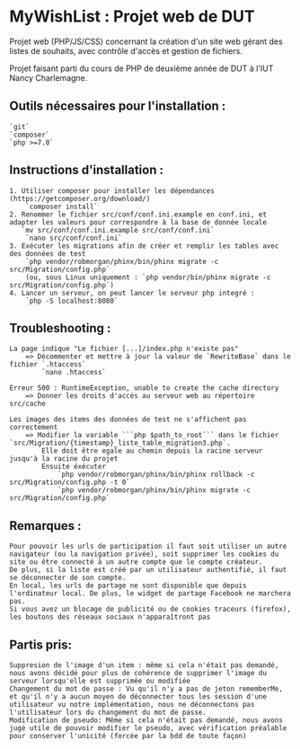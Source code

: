 # MyWishList : Projet web de DUT

Projet web (PHP/JS/CSS) concernant la création d'un site web gérant des listes de souhaits, avec contrôle d'accès et gestion de fichiers.

Projet faisant parti du cours de PHP de deuxième année de DUT à l'IUT Nancy Charlemagne.

## Outils nécessaires pour l'installation :
    `git`
    `composer`
    `php >=7.0`

## Instructions d'installation :

    1. Utiliser composer pour installer les dépendances (https://getcomposer.org/download/)
        `composer install`
    2. Renommer le fichier src/conf/conf.ini.example en conf.ini, et adapter les valeurs pour correspondre à la base de donnée locale
       `mv src/conf/conf.ini.example src/conf/conf.ini`
        `nano src/conf/conf.ini`
    3. Exécuter les migrations afin de créer et remplir les tables avec des données de test
        `php vendor/robmorgan/phinx/bin/phinx migrate -c src/Migration/config.php`
        (ou, sous Linux uniquement : `php vendor/bin/phinx migrate -c src/Migration/config.php`)
    4. Lancer un serveur, on peut lancer le serveur php integré :
        `php -S localhost:8080`

## Troubleshooting :

    La page indique "Le fichier [...]/index.php n'existe pas"
        => Décommenter et mettre à jour la valeur de `RewriteBase` dans le fichier `.htaccess`
            `nano .htaccess`

    Erreur 500 : RuntimeException, unable to create the cache directory
        => Donner les droits d'accès au serveur web au répertoire src/cache

    Les images des items des données de test ne s'affichent pas correctement
        => Modifier la variable ```php $path_to_root``` dans le fichier `src/Migration/{timestamp}_liste_table_migration3.php`.
            Elle doit être egale au chemin depuis la racine serveur jusqu'à la racine du projet
            Ensuite éxécuter
                `php vendor/robmorgan/phinx/bin/phinx rollback -c src/Migration/config.php -t 0`
                `php vendor/robmorgan/phinx/bin/phinx migrate -c src/Migration/config.php`


## Remarques :
    Pour pouvoir les urls de participation il faut soit utiliser un autre navigateur (ou la navigation privée), soit supprimer les cookies du site ou être connecté à un autre compte que le compte créateur.
    De plus, si la liste est créé par un utilisateur authentifié, il faut se déconnecter de son compte.
    En local, les urls de partage ne sont disponible que depuis l'ordinateur local. De plus, le widget de partage Facebook ne marchera pas.
    Si vous avez un blocage de publicité ou de cookies traceurs (firefox), les boutons des réseaux sociaux n'apparaîtront pas

## Partis pris:
    Suppresion de l'image d'un item : même si cela n'était pas demandé, nous avons décidé pour plus de cohérence de supprimer l'image du serveur lorsqu'elle est supprimée ou modifiée
    Changement du mot de passe : Vu qu'il n'y a pas de jeton rememberMe, et qu'il n'y a aucun moyen de déconnecter tous les session d'une utilisateur vu notre implémentation, nous ne déconnectons pas l'utilisateur lors du changement du mot de passe.
    Modification de pseudo: Même si cela n'était pas demandé, nous avons jugé utile de pouvoir modifier le pseudo, avec vérification préalable pour conserver l'unicité (forcée par la bdd de toute façon)
